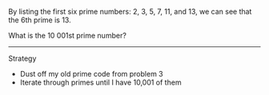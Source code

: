 By listing the first six prime numbers: 2, 3, 5, 7, 11, and 13, we can see that the 6th prime is 13.

What is the 10 001st prime number?

----
Strategy

- Dust off my old prime code from problem 3
- Iterate through primes until I have 10,001 of them